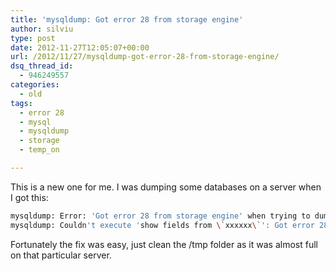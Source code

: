 ```yaml
---
title: 'mysqldump: Got error 28 from storage engine'
author: silviu
type: post
date: 2012-11-27T12:05:07+00:00
url: /2012/11/27/mysqldump-got-error-28-from-storage-engine/
dsq_thread_id:
  - 946249557
categories:
  - old
tags:
  - error 28
  - mysql
  - mysqldump
  - storage
  - temp_on

---
```

This is a new one for me. I was dumping some databases on a server when I got this:
```bash
mysqldump: Error: 'Got error 28 from storage engine' when trying to dump tablespaces
mysqldump: Couldn't execute 'show fields from \`xxxxxx\`': Got error 28 from storage engine (1030)
```
Fortunately the fix was easy, just clean the /tmp folder as it was almost full on that particular server.
